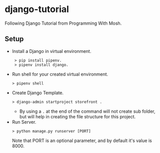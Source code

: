 # django-tutorial
Following Django Tutorial from Programming With Mosh. 

## Setup
- Install a Django in virtual environment.
    ```
     > pip install pipenv.
     > pipenv install django.
     ```
- Run shell for your created virtual environment.
    ```
    > pipenv shell
    ```
- Create Django Template.
    ```
    > django-admin startproject storefront .
    ```
    - By using a ```.``` at the end of the command will not create sub folder, but will help in creating the file structure for this project.
- Run Server.
    ```
    > python manage.py runserver [PORT]
    ```
    Note that PORT is an optional parameter, and by default it's value is 8000.
 